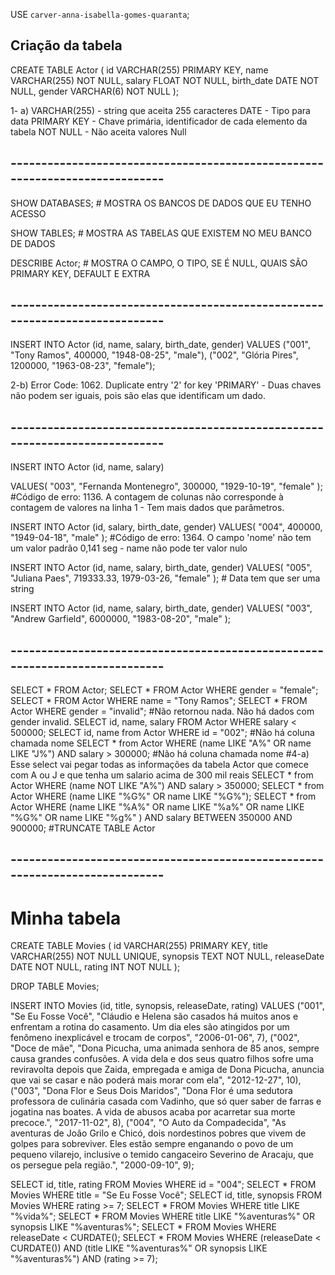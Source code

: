 USE `carver-anna-isabella-gomes-quaranta`;

## Criação da tabela

CREATE TABLE Actor (
	id VARCHAR(255) PRIMARY KEY,
    name VARCHAR(255) NOT NULL,
    salary FLOAT NOT NULL,
    birth_date DATE NOT NULL,
    gender VARCHAR(6) NOT NULL
);

1- a) VARCHAR(255) - string que aceita 255 caracteres
DATE - Tipo para data
PRIMARY KEY - Chave primária, identificador de cada elemento da tabela
NOT NULL - Não aceita valores Null

## ----------------------------------------------------------------------------

SHOW DATABASES; # MOSTRA OS BANCOS DE DADOS QUE EU TENHO ACESSO

SHOW TABLES; # MOSTRA AS TABELAS QUE EXISTEM NO MEU BANCO DE DADOS

DESCRIBE Actor; # MOSTRA O CAMPO, O TIPO, SE É NULL, QUAIS SÃO PRIMARY KEY, DEFAULT E EXTRA

## ----------------------------------------------------------------------------

INSERT INTO Actor (id, name, salary, birth_date, gender)
VALUES ("001", "Tony Ramos", 400000, "1948-08-25", "male"),
("002", "Glória Pires", 1200000, "1963-08-23", "female");

2-b) Error Code: 1062. Duplicate entry '2' for key 'PRIMARY' - Duas chaves não podem ser iguais, pois são elas que identificam um dado.

## ----------------------------------------------------------------------------

INSERT INTO Actor (id, name, salary)

VALUES(
  "003", 
  "Fernanda Montenegro",
  300000,
  "1929-10-19", 
  "female"
); #Código de erro: 1136. A contagem de colunas não corresponde à contagem de valores na linha 1 - Tem mais dados que parâmetros.

INSERT INTO Actor (id, salary, birth_date, gender)
VALUES(
  "004",
  400000,
  "1949-04-18", 
  "male"
); #Código de erro: 1364. O campo 'nome' não tem um valor padrão 0,141 seg - name não pode ter valor nulo


INSERT INTO Actor (id, name, salary, birth_date, gender)
VALUES(
  "005", 
  "Juliana Paes",
  719333.33,
  1979-03-26, 
  "female"
); # Data tem que ser uma string

INSERT INTO Actor (id, name, salary, birth_date, gender)
VALUES(
	"003",
	"Andrew Garfield",
    6000000,
    "1983-08-20",
    "male"
);
## ----------------------------------------------------------------------------

SELECT * FROM Actor;
SELECT * FROM Actor WHERE gender = "female";
SELECT * FROM Actor WHERE name = "Tony Ramos";
SELECT * FROM Actor WHERE gender = "invalid"; #Não retornou nada. Não há dados com gender invalid.
SELECT id, name, salary FROM Actor WHERE salary < 500000;
SELECT id, name from Actor WHERE id = "002"; #Não há coluna chamada nome
SELECT * from Actor WHERE (name LIKE "A%" OR name LIKE "J%") AND salary > 300000; #Não há coluna chamada nome
#4-a) Esse select vai pegar todas as informações da tabela Actor que comece com A ou J e que tenha um salario acima de 300 mil reais
SELECT * from Actor WHERE (name NOT LIKE "A%") AND salary > 350000;
SELECT * from Actor WHERE (name LIKE "%G%" OR name LIKE "%G%"); 
SELECT * from Actor WHERE (name LIKE "%A%" OR name LIKE "%a%" OR name LIKE "%G%" OR name LIKE "%g%" )  AND salary BETWEEN 350000 AND 900000;
#TRUNCATE TABLE Actor

## ----------------------------------------------------------------------------

# Minha tabela

CREATE TABLE Movies (
	id VARCHAR(255) PRIMARY KEY,
    title VARCHAR(255) NOT NULL UNIQUE,
    synopsis TEXT NOT NULL,
    releaseDate DATE NOT NULL,
    rating INT NOT NULL
);

DROP TABLE Movies;

INSERT INTO Movies (id, title, synopsis, releaseDate, rating)
VALUES ("001",
"Se Eu Fosse Você",
"Cláudio e Helena são casados há muitos anos e enfrentam a rotina do casamento. Um dia eles são atingidos por um fenômeno inexplicável e trocam de corpos",
"2006-01-06",
7),
("002",
"Doce de mãe",
"Dona Picucha, uma animada senhora de 85 anos, sempre causa grandes confusões. A vida dela e dos seus quatro filhos sofre uma reviravolta depois que Zaida, empregada e amiga de Dona Picucha, anuncia que vai se casar e não poderá mais morar com ela",
"2012-12-27",
10),
("003",
"Dona Flor e Seus Dois Maridos",
"Dona Flor é uma sedutora professora de culinária casada com Vadinho, que só quer saber de farras e jogatina nas boates. A vida de abusos acaba por acarretar sua morte precoce.",
"2017-11-02",
8),
("004",
"O Auto da Compadecida",
"As aventuras de João Grilo e Chicó, dois nordestinos pobres que vivem de golpes para sobreviver. Eles estão sempre enganando o povo de um pequeno vilarejo, inclusive o temido cangaceiro Severino de Aracaju, que os persegue pela região.",
"2000-09-10",
9);

SELECT id, title, rating FROM Movies WHERE id = "004";
SELECT * FROM Movies WHERE title = "Se Eu Fosse Você";
SELECT id, title, synopsis FROM Movies WHERE rating >= 7;
SELECT * FROM Movies WHERE title LIKE "%vida%";
SELECT * FROM Movies WHERE title LIKE "%aventuras%" OR synopsis LIKE "%aventuras%";
SELECT * FROM Movies WHERE releaseDate < CURDATE();
SELECT * FROM Movies WHERE (releaseDate < CURDATE()) AND (title LIKE "%aventuras%" OR synopsis LIKE "%aventuras%") AND (rating >= 7);